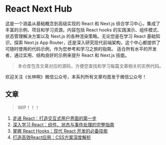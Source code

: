 # React Next Hub

这是一个涵盖从基础概念到高级实现的 React 和 Next.js 综合学习中心，集成了丰富的示例、项目和学习资源。内容包括 React hooks 的实践演示、组件模式、状态管理解决方案以及 Next.js 的各种渲染策略。无论您是在学习 React 基础知识，探索 Next.js App Router，还是深入研究现代前端架构，这个中心都提供了可随时使用的代码示例，作为您参考和学习之旅的指南。
适合所有水平的开发者，通过实用、结构良好的示例来提升 React 和 Next.js 技能。

> 本仓库包含文章对应的源码，方便您查找和学习每篇文章相关的实例代码。

欢迎关注《长林啊》微信公众号，本系列所有文章均首发于微信公众号！

## 文章

> WIP！！！

1. [走进 React：打造交互式用户界面的第一步](https://mp.weixin.qq.com/s?__biz=MzkzMTYyODI4NQ==&mid=2247486128&idx=1&sn=e32959449be5fa13f32effe1e626d65c&chksm=c2695f22f51ed634576e519c292fa670a324d3288b61f0ba0a12dc2e8ffbda51f2bcf13d7b15&scene=21#wechat_redirect)
2. [深入学习 React：组件、状态与事件处理的完整指南](https://mp.weixin.qq.com/s?__biz=MzkzMTYyODI4NQ==&mid=2247486262&idx=1&sn=4000a6e17195d74c74275275d1e3795c&chksm=c2695ea4f51ed7b25978e8a1622a279176200d532727b2fcfd89700ec336c36234a8584b425c&scene=21#wechat_redirect)
3. [掌握 React Hooks：现代 React 开发的必备技能](https://mp.weixin.qq.com/s?__biz=MzkzMTYyODI4NQ==&mid=2247486418&idx=1&sn=a515dc564d6ababdf9eab5a5c6c93ca7&chksm=c2695e40f51ed756d33f08b5ca128f9f5ac3b84bce9cb4eee412c17259eb423b44ce11680772&scene=21#wechat_redirect)
4. [打造高效React应用：CSS方案深度解析](https://mp.weixin.qq.com/s?__biz=MzkzMTYyODI4NQ==&mid=2247486779&idx=1&sn=2842d3006f41d6b0cd12b947ef9b3cfb&chksm=c26958a9f51ed1bf9d9c1b44155f2e54e28e7e5c55b1ef74ae160b1743806747fcee3d214846&scene=21#wechat_redirect)
